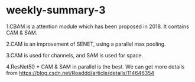 # weekly-summary-3
1.CBAM is a attention module which has been proposed in 2018. It contains CAM & SAM.

2.CAM is an improvement of SENET, using a parallel max pooling.

3.CAM is used for channels, and SAM is used for space.

4.ResNet50 + CAM & SAM in parallel is the best. We can get more details from https://blog.csdn.net/Roaddd/article/details/114646354
